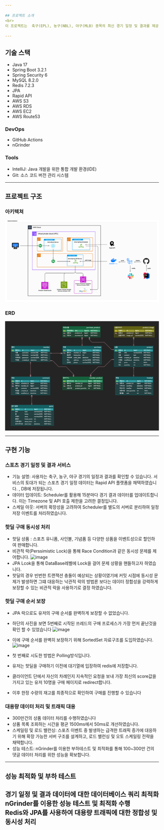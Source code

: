 ```yaml
---

## 프로젝트 소개
<br>
이 프로젝트는  축구(EPL), 농구(NBL), 야구(MLB) 종목의 최신 경기 일정 및 결과를 제공하고, 스포츠 관련 상품을 핫딜 형태로 판매하는 웹서비스입니다.<br> 이 서비스는 사용자들에게 경기 정보와 함께 상호 작용의 기회를 제공하며, 대용량 데이터 처리 및 트래픽 대응에 초점을 맞추고 있습니다.

---
```


## 기술 스택
-  Java 17
-  Spring Boot 3.2.1
-  Spring Security 6
-  MySQL 8.2.0
-  Redis 7.2.3
- JPA
- Rapid API
- AWS S3
- AWS RDS
- AWS EC2
- AWS Route53

### DevOps
- GitHub Actions
- nGrinder

### Tools
- IntelliJ: Java 개발을 위한 통합 개발 환경(IDE)
- Git: 소스 코드 버전 관리 시스템
---
## 프로젝트 구조
### 아키텍쳐
![FigJam Basics (한국어) (Community) (1) 복사본.png](src%2Fmain%2Fresources%2Fstatic%2FFigJam%20Basics%20%28%ED%95%9C%EA%B5%AD%EC%96%B4%29%20%28Community%29%20%281%29%20%EB%B3%B5%EC%82%AC%EB%B3%B8.png)
### ERD
![Screenshot 2024-01-10 at 12.13.56 PM.png](src%2Fmain%2Fresources%2Fstatic%2FScreenshot%202024-01-10%20at%2012.13.56%20PM.png)


---

## 구현 기능

### 스포츠 경기 일정 및 결과 서비스
-  기능 설명: 사용자는 축구, 농구, 야구 경기의 일정과 결과를 확인할 수 있습니다. 서비스의 토대가 되는 스포츠 경기 일정 데이터는 Rapid API 플랫폼을 채택하였습니다.
, DB에 저장됩니다.
-  데이터 업데이트: Scheduler를 활용해 15분마다 경기 결과 데이터를 업데이트합니다. 이는 Timezone 및 API 호출 제한을 고려한 결정입니다.
-  스케일 아웃: 서버의 확장성을 고려하여 Scheduler를 별도의 서버로 분리하여 일정 저장 이벤트를 처리하였습니다.
  
### 핫딜 구매 동시성 처리
-  핫딜 상품 : 스포츠 유니폼, 사인볼, 기념품 등 다양한 상품을 이벤트성으로 할인하여 판매합니다.
-  비관적 락(Perssimistic Lock)을 통해 Race Condition과 같은 동시성 문제를 제어합니다.
![image](https://github.com/JungHyunMoon/EchoProject-BE/assets/120004247/848679cb-74c5-478c-b24d-5bd184571267)
- JPA Lcok을 통해 DataBase레벨에 Lock을 걸어 문제 상황을 핸들하고자 하였습니다.
- 핫딜의 경우 빈번한 트랜잭션 충돌이 예상되는 상황이였기에 커밋 시점에 동시성 문제가 발생하면 그떄 대응하는 낙관적 락의 방법론 보다는 데이터 정합성을 강력하게 보장할 수 있는 비관적 락을 사용하기로 결정 하였습니다.

### 핫딜 구매 순서 보장
- JPA 락으로도 유저의 구매 순서를 완벽하게 보장할 수 없었습니다.
- 하단의 사진을 보면 5번째로 시작된 쓰레드의 구매 프로세스가 가장 먼저 끝난것을 확인 할 수 있었습니다
![image](https://github.com/JungHyunMoon/EchoProject-BE/assets/120004247/41d9647e-2d46-45fd-8635-785ca022c17d)

- 이에 구매 순서를 완벽히 보장하기 위해 SortedSet 자료구조를 도입하였습니다.
![image](https://github.com/JungHyunMoon/EchoProject-BE/assets/120004247/3b102800-cf8d-4baa-895a-91c4f3a886b3)
- 첫 번째로 시도한 방법은 Polling방식입니다.
- 유저는 핫딜을 구매하기 이전에 대기열에 입장하여 redis에 저장합니다.
- 클라이언트 단에서 자신의 차례인지 지속적인 요청을 보내 가장 최신의 score값을 가지고 있는 유저 10명을 구매 페이지로 redirect합니다. 
- 이후 한정 수량의 재고를 최종적으로 확인하여 구매를 진행할 수 있습니다

### 대용량 데이터 처리 및 트래픽 대응
- 300만건의 상품 데이터 처리를 수행하였습니다
- 상품 목록 조회하는 시간을 평균 1500ms에서 50ms로 개선하였습니다.
- 스케일링 및 로드 밸런싱: 스포츠 이벤트 중 발생하는 급격한 트래픽 증가에 대응하기 위해 확장 가능한 서버 구조를 설계하고, 로드 밸런싱 및 오토 스케일링 전략을 채택합니다.
- 성능 테스트: nGrinder를 이용한 부하테스트 및 최적화를 통해 100~300만 건의 댓글 데이터 처리를 위한 성능을 확보합니다.
---

## 성능 최적화 및 부하 테스트
경기 일정 및 결과 데이터에 대한 데이터베이스 쿼리 최적화<br>
nGrinder를 이용한 성능 테스트 및 최적화 수행<br>
Redis와 JPA를 사용하여 대용량 트래픽에 대한 정합성 및 동시성 처리
---

